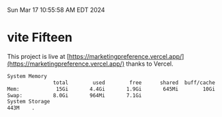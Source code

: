 Sun Mar 17 10:55:58 AM EDT 2024

# vite Fifteen


This project is live at [https://marketingpreference.vercel.app/](https://marketingpreference.vercel.app/) thanks to Vercel.

```bash
System Memory
               total        used        free      shared  buff/cache   available
Mem:            15Gi       4.4Gi       1.9Gi       645Mi        10Gi        10Gi
Swap:          8.0Gi       964Mi       7.1Gi
System Storage
443M	.
```
